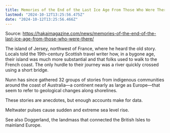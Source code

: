 ```yaml
---
title: Memories of the End of the Last Ice Age From Those Who Were There
lastmod: "2024-10-12T13:25:56.475Z"
date: "2024-10-12T13:25:56.466Z"
---
```


Source: <https://hakaimagazine.com/news/memories-of-the-end-of-the-last-ice-age-from-those-who-were-there/>

The island of Jersey, northwest of France, where he heard the old story. Locals told the 19th-century Scottish travel writer how, in a bygone age, their island was much more substantial and that folks used to walk to the French coast. The only hurdle to their journey was a river quickly crossed using a short bridge.

Nunn has since gathered 32 groups of stories from indigenous communities around the coast of Australia—a continent nearly as large as Europe—that seem to refer to geological changes along shorelines.

These stories are anecdotes, but enough accounts make for data.

Meltwater pulses cause sudden and extreme sea level rise.

See also Doggerland, the landmass that connected the British Isles to mainland Europe.
